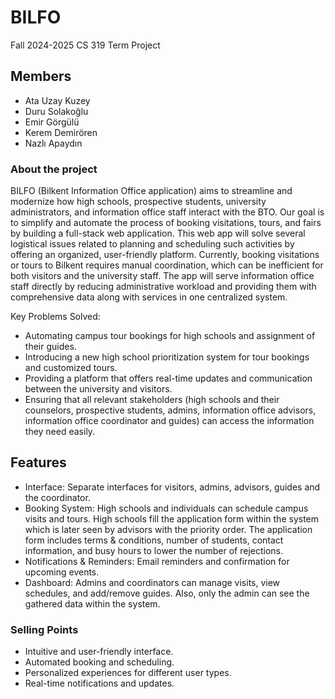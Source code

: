 # BILFO #
Fall 2024-2025 CS 319 Term Project

## Members ##
* Ata Uzay Kuzey
* Duru Solakoğlu
* Emir Görgülü
* Kerem Demirören
* Nazlı Apaydın

### About the project ###
BILFO (Bilkent Information Office application) aims to streamline and modernize how high schools, prospective students, university administrators, and information office staff interact with the BTO. Our goal is to simplify and automate the process of booking visitations, tours, and fairs by building a full-stack web application. This web app will solve several logistical issues related to planning and scheduling such activities by offering an organized, user-friendly platform. Currently, booking visitations or tours to Bilkent requires manual coordination, which can be inefficient for both visitors and the university staff. The app will serve information office staff directly by reducing administrative workload and providing them with comprehensive data along with services in one centralized system.

Key Problems Solved: 
* Automating campus tour bookings for high schools and assignment of their guides.
* Introducing a new high school prioritization system for tour bookings and customized tours.
* Providing a platform that offers real-time updates and communication between the university and visitors.
* Ensuring that all relevant stakeholders (high schools and their counselors, prospective students, admins, information office advisors, information office coordinator and guides) can access the information they need easily.

## Features ##
* Interface: Separate interfaces for visitors, admins, advisors, guides and the coordinator.
* Booking System: High schools and individuals can schedule campus visits and tours. High schools  fill the application form within the system which is later seen by advisors with the priority order. The application form includes terms & conditions, number of students, contact information, and busy hours to lower the number of rejections.
* Notifications & Reminders: Email reminders and confirmation for upcoming events.
* Dashboard: Admins and coordinators can manage visits, view schedules, and add/remove guides. Also, only the admin can see the gathered data within the system.
### Selling Points ###
* Intuitive and user-friendly interface.
* Automated booking and scheduling.
* Personalized experiences for different user types.
* Real-time notifications and updates.

